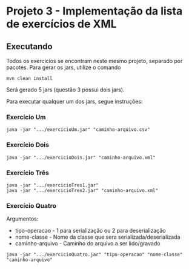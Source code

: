 # Projeto 3 - Implementação da lista de exercícios de XML

## Executando
Todos os exercícios se encontram neste mesmo projeto, separado por pacotes.
Para gerar os jars, utilize o comando

```
mvn clean install
```

Será gerado 5 jars (questão 3 possui dois jars).

Para executar qualquer um dos jars, segue instruções:

### Exercício Um
```
java -jar ".../exercicioUm.jar" "caminho-arquivo.csv"
```

### Exercício Dois
```
java -jar ".../exercicioDois.jar" "caminho-arquivo.xml"
```

### Exercício Três
```
java -jar ".../exercicioTres1.jar" 
java -jar ".../exercicioTres2.jar" "caminho-arquivo.xml" 
```

### Exercício Quatro
Argumentos:
* tipo-operacao - 1 para serialização ou 2 para deserialização
* nome-classe - Nome da classe que sera serializada/deserializada
* caminho-arquivo - Caminho do arquivo a ser lido/gravado
```
java -jar ".../exercicioQuatro.jar" "tipo-operacao" "nome-classe" "caminho-arquivo"
```

